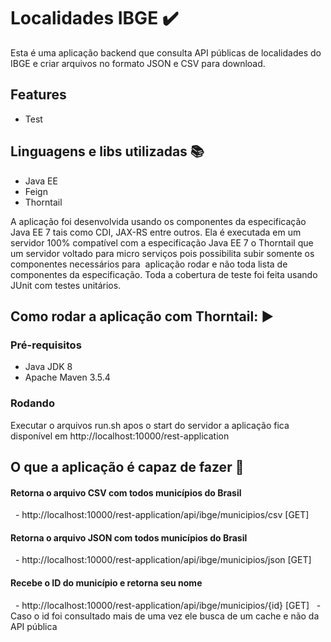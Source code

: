 # Localidades IBGE :heavy_check_mark:

Esta é uma aplicação backend que consulta API públicas de localidades do IBGE e criar arquivos no formato JSON e CSV para download.

## Features

- Test

## Linguagens e libs utilizadas :books:

- Java EE
- Feign
- Thorntail

A aplicação foi desenvolvida usando os componentes da especificação Java EE 7 tais como CDI, JAX-RS entre outros. Ela é executada em um servidor 100% compatível com a especificação Java EE 7 o Thorntail que um servidor voltado para micro serviços pois possibilita subir somente os componentes necessários para  aplicação rodar e não toda lista de componentes da especificação. Toda a cobertura de teste foi feita usando JUnit com testes unitários.

## Como rodar a aplicação com Thorntail: :arrow_forward:

### Pré-requisitos
- Java JDK 8
- Apache Maven 3.5.4

### Rodando
Executar o arquivos run.sh apos o start do servidor a aplicação fica disponível em http://localhost:10000/rest-application

## O que a aplicação é capaz de fazer :checkered_flag:

#### Retorna o arquivo CSV com todos municípios do Brasil
  - http://localhost:10000/rest-application/api/ibge/municipios/csv [GET]
#### Retorna o arquivo JSON com todos municípios do Brasil
  - http://localhost:10000/rest-application/api/ibge/municipios/json [GET]
#### Recebe o ID do município e retorna seu nome
  - http://localhost:10000/rest-application/api/ibge/municipios/{id} [GET]
  - Caso o id foi consultado mais de uma vez ele busca de um cache e não da API pública
    